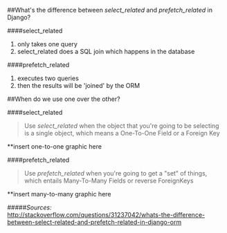 ##What's the difference between *select_related* and *prefetch_related* in Django?  

####select_related  
1. only takes one query  
2. select_related does a SQL join which happens in the database  

####prefetch_related  
1. executes two queries  
2. then the results will be 'joined' by the ORM


##When do we use one over the other?  

####select_related  
> Use *select_related* when the object that you're going to be selecting is a single object, which means a One-To-One Field or a Foreign Key  

**insert one-to-one graphic here

####prefetch_related  
> Use *prefetch_related* when you're going to get a "set" of things, which entails Many-To-Many Fields or reverse ForeignKeys  

**insert many-to-many graphic here

#####*Sources:*  
<http://stackoverflow.com/questions/31237042/whats-the-difference-between-select-related-and-prefetch-related-in-django-orm>  